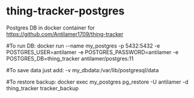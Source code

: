 # thing-tracker-postgres
Postgres DB in docker container for https://github.com/Antilamer1709/thing-tracker


#To run DB:
docker run --name my_postgres -p 5432:5432 -e POSTGRES_USER=antilamer -e POSTGRES_PASSWORD=antilamer -e POSTGRES_DB=thing_tracker antilamer/postgres:11

#To save data just add:
-v my_dbdata:/var/lib/postgresql/data

#To restore backup:
docker exec my_postgres pg_restore -U antilamer -d thing_tracker tracker_backup
